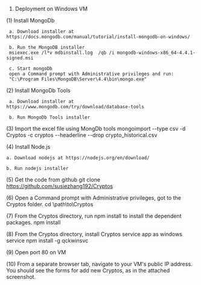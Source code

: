 1. Deployment on Windows VM
 
 (1) Install MongoDb
     
	 a. Download installer at https://docs.mongodb.com/manual/tutorial/install-mongodb-on-windows/
	 	 
	 b. Run the MongoDB installer
	 msiexec.exe /l*v mdbinstall.log  /qb /i mongodb-windows-x86_64-4.4.1-signed.msi
	 
	 c. Start mongoDb 
	 open a Command prompt with Administrative privileges and run:
	 "C:\Program Files\MongoDB\Server\4.4\bin\mongo.exe"

(2) Install MongoDb Tools
     
	 a. Download installer at https://www.mongodb.com/try/download/database-tools

	 b. Run MongoDb Tools installer

(3) Import the excel file using MongDb tools
    mongoimport --type csv -d Cryptos -c cryptos --headerline --drop crypto_historical.csv
	 
(4) Install Node.js

    a. Download nodejs at https://nodejs.org/en/download/
	
	b. Run nodejs installer
	
(5) Get the code from github
    git clone https://github.com/susiezhang192/Cryptos

(6) Open a Command prompt with Administrative privileges, got to the Cryptos folder.
    cd \path\to\Cryptos
	
(7) From the Cryptos directory, run npm install to install the dependent packages.
    npm install
	
(8) From the Cryptos directory, install Cryptos service app as windows service
    npm install -g qckwinsvc

(9) Open port 80 on VM	

(10) From a separate browser tab, navigate to your VM's public IP address.
    You should see the forms for add new Cryptos, as in the attached screenshot.